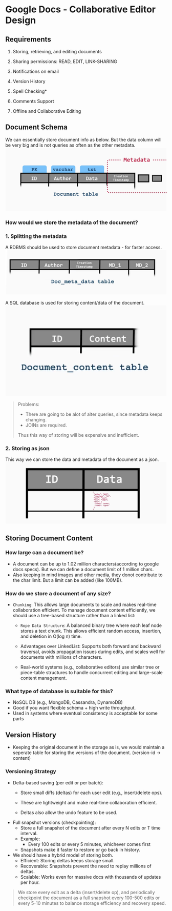 # Google Docs - Collaborative Editor Design


## Requirements
1. Storing, retrieving, and editing documents

2. Sharing permissions: READ, EDIT, LINK-SHARING

3. Notifications on email

4. Version History

5. Spell Checking*

6. Comments Support

7. Offline and Collaborative Editing


## Document Schema

We can essentially store document info as below. But the data column will be very big and is not queries as often as the other metadata. 
![Alt text](./../../images/gd-1.png)

### How would we store the metadata of the document?

### 1. Splitting the metadata
A RDBMS should be used to store document metadata - for faster access.
![Alt text](./../../images/gd-2.png)

A SQL database is used for storing content/data of the document.
![Alt text](./../../images/gd-3.png)


> Problems:
> - There are going to be alot of alter queries, since metadata keeps changing.
>  - JOINs are required.
> 
> Thus this way of storing will be expensive and inefficient.

### 2. Storing as json

This way we can store the data and metadata of the document as a json.
![Alt text](./../../images/gd-4.png)


## Storing Document Content

### How large can a document be?

- A document can be up to 1.02 million characters(according to google docs specs). But we can define a document limit of 1 million chars.
- Also keeping in mind images and other media, they donot contribute to the char limit. But a limit can be added (like 100MB).

### How do we store a document of any size?

- `Chunking`: This allows large documents to scale and makes real-time collaboration efficient. 
To manage document content efficiently, we should use a tree-based structure rather than a linked list:

  - `Rope Data Structure`: A balanced binary tree where each leaf node stores a text chunk. This allows efficient random access, insertion, and deletion in O(log n) time.

  - Advantages over LinkedList: Supports both forward and backward traversal, avoids propagation issues during edits, and scales well for documents with millions of characters.

  - Real-world systems (e.g., collaborative editors) use similar tree or piece-table structures to handle concurrent editing and large-scale content management.



### What type of database is suitable for this?

- NoSQL DB (e.g., MongoDB, Cassandra, DynamoDB)
- Good if you want flexible schema + high write throughput.
-  Used in systems where eventual consistency is acceptable for some parts


## Version History

- Keeping the original document in the storage as is, we would maintain a seperate table for storing the versions of the document. (version-id -> content)
### Versioning Strategy

- Delta-based saving (per edit or per batch):
  - Store small diffs (deltas) for each user edit (e.g., insert/delete ops).

  - These are lightweight and make real-time collaboration efficient.
  - Deltas also allow the undo feature to be used.
- Full snapshot versions (checkpointing):
  - Store a full snapshot of the document after every N edits or T time interval.
  - Example:
    - Every 100 edits or every 5 minutes, whichever comes first
  - Snapshots make it faster to restore or go back in history.
- We should have a hybrid model of storing both.
  - Efficient: Storing deltas keeps storage small.
  - Recoverable: Snapshots prevent the need to replay millions of deltas.
  - Scalable: Works even for massive docs with thousands of updates per hour.
  
> We store every edit as a delta (insert/delete op), and periodically checkpoint the document as a full snapshot every 100-500 edits or every 5-10 minutes to balance storage efficiency and recovery speed.